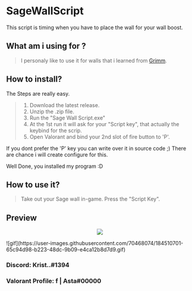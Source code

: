 # SageWallScript
This script is timing when you have to place the wall for your wall boost.


## What am i using for ?

> I personaly like to use it for walls that i learned from [Grimm](https://www.twitch.tv/grimm).


## How to install?

The Steps are really easy.

> 1. Download the latest release.
> 2. Unzip the .zip file.
> 3. Run the "Sage Wall Script.exe"
> 4. At the 1st run it will ask for your "Script key", that actually the keybind for the scrip.
> 5. Open Valorant and bind your 2nd slot of fire button to 'P'.

If you dont prefer the 'P' key you can write over it in source code ;)
There are chance i will create configure for this.

Well Done, you installed my program :D


## How to use it?


> Take out your Sage wall in-game.
> Press the "Script Key".


## Preview

<p align="center">
  <img src="https://user-images.githubusercontent.com/70468074/184511556-23dbc545-51ff-4c1b-842c-1540a54bc2bc.PNG">
</p>
![gif](https://user-images.githubusercontent.com/70468074/184510701-65c94d98-b223-48dc-9b09-e4ca12b8d7d9.gif)

### Discord: Krist..#1394
### Valorant Profile: f | Asta#00000
